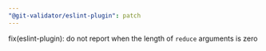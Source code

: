 ```yaml
---
"@git-validator/eslint-plugin": patch
---
```


fix(eslint-plugin): do not report when the length of `reduce` arguments is zero
